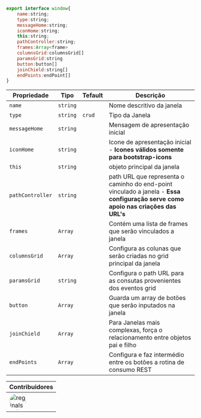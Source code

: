 ```js

export interface window{
    name:string;
    type:string;
    messageHome:string;
    iconHome:string;
    this:string;
    pathController:string;
    frames:Array<frame>
    columnsGrid:columnsGrid[]
    paramsGrid:string
    button:button[]
    joinChield:string[]
    endPoints:endPoint[]
}

```

|Propriedade|Tipo|Tefault|Descrição|
|-|-|-|-|
|`name`|`string`||Nome descritivo da janela|
|`type`|`string`|`crud`|Tipo da Janela|
|`messageHome`|`string`||Mensagem de apresentação inicial|
|`iconHome`|`string`||Icone de apresentação inicial - **Icones válidos somente para bootstrap-icons**|
|`this`|`string`||objeto principal da janela|
|`pathController`|`string`||path URL que representa o caminho do end-point vinculado a janela - **Essa configuração serve como apoio nas criações das URL's**|
|`frames`|`Array`||Contém uma lista de frames que serão vinculados a janela|
|`columnsGrid`|`Array`||Configura as colunas que serão criadas no grid principal da janela|
|`paramsGrid`|`string`||Configura o path URL para as consutas provenientes dos eventos grid|
|`button`|`Array`||Guarda um array de botões que serão inputados na janela|
|`joinChield`|`Array`||Para Janelas mais complexas, força o relacionamento entre objetos pai e filho|
|`endPoints`|`Array`||Configura e faz intermédio entre os botões a rotina de consumo REST|

|Contribuidores|
|-|
|<a href="https://github.com/reginaldo-marinho"><img width="45px" height="45px" style="border-radius:30px" alt="reginalso-marinho" title="TheLarkInn" src="https://avatars.githubusercontent.com/u/60780631?v=4"></a>|
